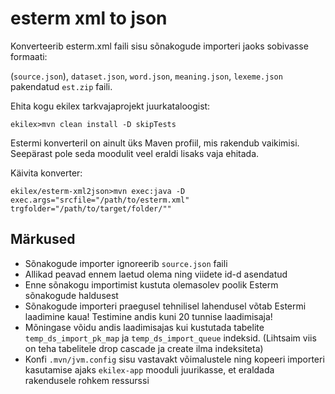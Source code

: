 # esterm xml to json

Konverteerib esterm.xml faili sisu sõnakogude importeri jaoks sobivasse formaati:

(`source.json`), `dataset.json`, `word.json`, `meaning.json`, `lexeme.json` pakendatud `est.zip` faili.

Ehita kogu ekilex tarkvajaprojekt juurkataloogist:

`ekilex>mvn clean install -D skipTests`

Estermi konverteril on ainult üks Maven profiil, mis rakendub vaikimisi. Seepärast pole seda moodulit veel eraldi lisaks vaja ehitada.

Käivita konverter:

`ekilex/esterm-xml2json>mvn exec:java -D exec.args="srcfile="/path/to/esterm.xml" trgfolder="/path/to/target/folder/""`

## Märkused

- Sõnakogude importer ignoreerib `source.json` faili
- Allikad peavad ennem laetud olema ning viidete id-d asendatud
- Enne sõnakogu importimist kustuta olemasolev poolik Esterm sõnakogude haldusest
- Sõnakogude importeri praegusel tehnilisel lahendusel võtab Estermi laadimine kaua! Testimine andis kuni 20 tunnise laadimisaja!
- Mõningase võidu andis laadimisajas kui kustutada tabelite `temp_ds_import_pk_map` ja `temp_ds_import_queue` indeksid. (Lihtsaim viis on teha tabelitele drop cascade ja create ilma indeksiteta)
- Konfi `.mvn/jvm.config` sisu vastavakt võimalustele ning kopeeri importeri kasutamise ajaks `ekilex-app` mooduli juurikasse, et eraldada rakendusele rohkem ressurssi
